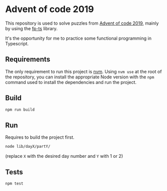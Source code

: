 # Advent of code 2019

This repository is used to solve puzzles from [Advent of code 2019](https://adventofcode.com/2019), mainly by using the [fp-ts](https://github.com/gcanti/fp-ts/) library.

It's the opportunity for me to practice some functional programming in Typescript.

## Requirements

The only requirement to run this project is [nvm](https://github.com/nvm-sh/nvm). Using `nvm use` at the root of the repository, you can install the appropriate Node version with the `npm` command used to install the dependencies and run the project.

## Build

```sh
npm run build
```

## Run

Requires to build the project first.

```sh
node lib/dayX/partY/
```

(replace `X` with the desired day number and `Y` with 1 or 2)

## Tests

```sh
npm test
```
